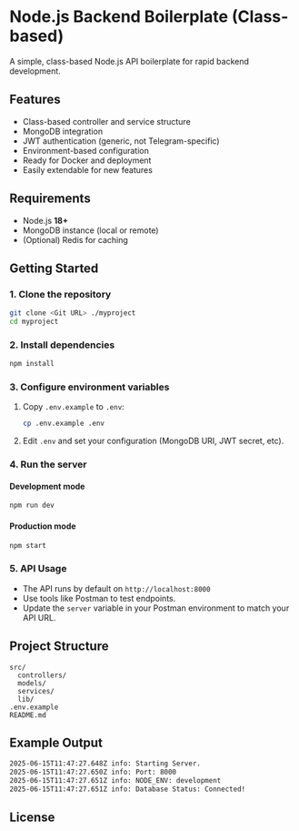 # Node.js Backend Boilerplate (Class-based)

A simple, class-based Node.js API boilerplate for rapid backend development.

## Features

- Class-based controller and service structure
- MongoDB integration
- JWT authentication (generic, not Telegram-specific)
- Environment-based configuration
- Ready for Docker and deployment
- Easily extendable for new features

## Requirements

- Node.js **18+**
- MongoDB instance (local or remote)
- (Optional) Redis for caching

## Getting Started

### 1. Clone the repository

```bash
git clone <Git URL> ./myproject
cd myproject
```

### 2. Install dependencies

```bash
npm install
```

### 3. Configure environment variables

1. Copy `.env.example` to `.env`:
    ```bash
    cp .env.example .env
    ```
2. Edit `.env` and set your configuration (MongoDB URI, JWT secret, etc).

### 4. Run the server

#### Development mode

```bash
npm run dev
```

#### Production mode

```bash
npm start
```

### 5. API Usage

- The API runs by default on `http://localhost:8000`
- Use tools like Postman to test endpoints.
- Update the `server` variable in your Postman environment to match your API URL.

## Project Structure

```
src/
  controllers/
  models/
  services/
  lib/
.env.example
README.md
```

## Example Output

```bash
2025-06-15T11:47:27.648Z info: Starting Server.
2025-06-15T11:47:27.650Z info: Port: 8000
2025-06-15T11:47:27.651Z info: NODE_ENV: development
2025-06-15T11:47:27.651Z info: Database Status: Connected!
```

## License

